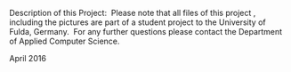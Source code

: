 
﻿Description of this Project:
﻿
﻿Please note that all files of this project , including the pictures
﻿are part of a student project to the University of Fulda, Germany.
﻿
For any further questions please contact the Department of Applied Computer Science.

April 2016
